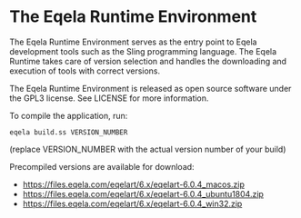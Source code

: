 The Eqela Runtime Environment
=============================

The Eqela Runtime Environment serves as the entry point to Eqela development tools such as the
Sling programming language. The Eqela Runtime takes care of version selection and handles the downloading
and execution of tools with correct versions.

The Eqela Runtime Environment is released as open source software under the GPL3 license. See LICENSE for
more information.

To compile the application, run:

```
eqela build.ss VERSION_NUMBER
```

(replace VERSION_NUMBER with the actual version number of your build)

Precompiled versions are available for download:

* <https://files.eqela.com/eqelart/6.x/eqelart-6.0.4_macos.zip>
* <https://files.eqela.com/eqelart/6.x/eqelart-6.0.4_ubuntu1804.zip>
* <https://files.eqela.com/eqelart/6.x/eqelart-6.0.4_win32.zip>
